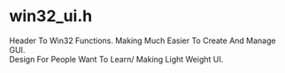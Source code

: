 # win32_ui.h
Header To Win32 Functions. Making Much Easier To Create And Manage GUI.  
Design For People Want To Learn/ Making Light Weight UI.
